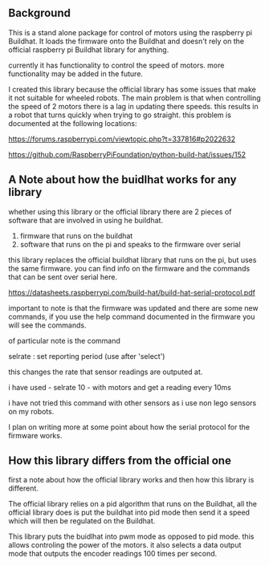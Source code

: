 ## Background

This is a stand alone package for control of motors using the raspberry pi Buildhat.  It loads the firmware onto the Buildhat and doesn't rely on the official raspberry pi Buildhat library for anything.

currently it has functionality to control the speed of motors.  more functionality may be added in the future.

I created this library because the official library has some issues that make it not suitable for wheeled robots.
The main problem is that when controlling the speed of 2 motors there is a lag in updating there speeds.  this results in a robot that turns quickly when trying to go straight.  this problem is documented at the following locations:

https://forums.raspberrypi.com/viewtopic.php?t=337816#p2022632

https://github.com/RaspberryPiFoundation/python-build-hat/issues/152

## A Note about how the buidlhat works for any library

whether using this library or the official library there are 2 pieces of software that are involved in using he buildhat. 

1. firmware that runs on the buildhat
2. software that runs on the pi and speaks to the firmware over serial

this library replaces the official buildhat library that runs on the pi, but uses the same firmware.  you can find info on the firmware and the commands that can be sent over serial here.

https://datasheets.raspberrypi.com/build-hat/build-hat-serial-protocol.pdf

important to note is that the firmware was updated and there are some new commands, if you use the help command documented in the firmware you will see the commands.

of particular note is the command 

selrate <rate>        : set reporting period (use after 'select') 

this changes the rate that sensor readings are outputed at.

i have used - selrate 10 - with motors and get a reading every 10ms

i have not tried this command with other sensors as i use non lego sensors on my robots.

I plan on writing more at some point about how the serial protocol for the firmware works.



## How this library differs from the official one

first a note about how the official library works and then how this library is different.

The official library relies on a pid algorithm that runs on the Buildhat, all the official library does is put the buildhat into pid mode then send it a speed which will then be regulated on the Buildhat.

This library puts the buidlhat into pwm mode as opposed to pid mode. this allows controling the power of the motors.  it also selects a data output mode that outputs the encoder readings 100 times per second.
